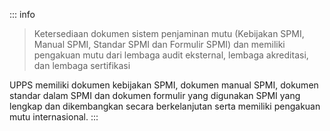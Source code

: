 ::: info

> Ketersediaan dokumen sistem penjaminan mutu (Kebijakan SPMI, Manual SPMI, Standar SPMI dan Formulir SPMI) dan memiliki pengakuan mutu dari lembaga audit eksternal, lembaga akreditasi, dan lembaga sertifikasi

UPPS memiliki dokumen kebijakan SPMI, dokumen manual SPMI, dokumen standar dalam SPMI dan dokumen formulir yang digunakan SPMI yang lengkap dan dikembangkan secara berkelanjutan serta memiliki pengakuan mutu internasional.
:::
